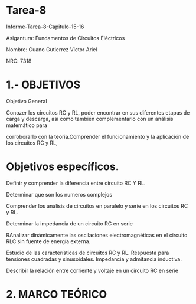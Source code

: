 # Tarea-8

Informe-Tarea-8-Capitulo-15-16

Asigantura: Fundamentos de Circuitos Eléctricos

Nombre: Guano Gutierrez Victor Ariel

NRC: 7318

# 1.- OBJETIVOS

 Objetivo General

Conozer los circuitos RC y RL, poder encontrar en sus diferentes etapas de carga y descarga, así como también complementarlo con un análisis matemático para

corroborarlo con la teoria.Comprender el funcionamiento y la aplicación de los circuitos RC y RL,

# Objetivos específicos.

Definir y comprender la diferencia entre circuito RC Y RL.

Determinar que son los numeros complejos

Comprender los anàlisis de circuitos en paralelo y serie en los circuitos RC y RL.

Determinar la impedancia de un circuito RC en serie

RAnalizar dinámicamente las oscilaciones electromagnéticas en el circuito RLC sin fuente de energía externa.

Estudio de las características de circuitos RC y RL. Respuesta para tensiones cuadradas y sinusoidales. Impedancia y admitancia inductiva.

Describir la relación entre corriente y voltaje en un circuito RC en serie

# 2. MARCO TEÓRICO



